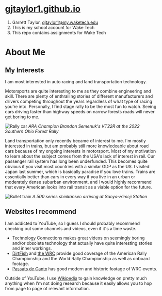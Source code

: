 # [gjtaylor1.github.io](https://gjtaylor1.github.io)
1. Garrett Taylor, gjtaylor1@my.waketech.edu
2. This is my school account for Wake Tech
3. This repo contains assignments for Wake Tech

# About Me
## My Interests
I am most interested in auto racing and land transportation technology. 

Motorsports are quite interesting to me as they combine engineering and skill. There are plenty of enthralling stories of different manufacturers and drivers competing throughout the years regardless of what type of racing you're into. Personally, I find stage rally to be the most fun to watch. Seeing cars driving faster than highway speeds on narrow forests roads will never get boring to me.

![Rally car](https://gjtaylor1.github.io/images/rallycar.jpg)
*ARA Champion Brandon Semenuk's VT22R at the 2022 Southern Ohio Forest Rally*

Land transportation only recently became of interest to me. I'm mostly interested in trains, but am probably still more knowledeable about road cars because of my ongoing interests in motorsport. Most of my motivation to learn about the subject comes from the USA's lack of interest in rail. Our passenger rail system has long been underfunded. This becomes quite obvious if you visit most countries with a similar GDP as the US. I visited Japan last summer, which is basically paradise if you love trains. Trains are essentially better than cars in every way if you live in an urban or moderately dense suburban environment, and I would highly recommend that every American looks into rail transit as a viable option for the future. 

![Bullet train](https://gjtaylor1.github.io/images/shinkansen.jpg)
*A 500 series shinkansen arriving at Sanyo-Himeji Station*

## Websites I recommend
I am addicted to YouTube, so I guess I should probably recommend checking out some channels and videos, even if it's a time waste.
- [Technology Connections](https://www.youtube.com/@TechnologyConnections) makes great videos on seemingly boring and/or obsolete technology that actually have quite interesting stories and inner workings.
- [DirtFish](https://www.youtube.com/@DirtFish) and [the WRC](https://www.youtube.com/@wrc) provide good coverage of the American Rally Championship and the World Rally Championship as well as onboard footage.
- [Passats de Canto](https://www.youtube.com/@Passatsdecanto) has good modern and historic footage of WRC events.

Outside of YouTube, I use [Wikipedia](https://www.wikipedia.org) to gain knowledge on pretty much anything when I'm not doing research because it easily allows you to hop from page to page of relevant information.
